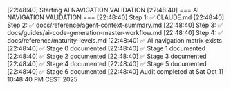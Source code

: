 [22:48:40] Starting AI NAVIGATION VALIDATION
[22:48:40] === AI NAVIGATION VALIDATION ===
[22:48:40]   Step 1: ✅ CLAUDE.md
[22:48:40]   Step 2: ✅ docs/reference/agent-context-summary.md
[22:48:40]   Step 3: ✅ docs/guides/ai-code-generation-master-workflow.md
[22:48:40]   Step 4: ✅ docs/reference/maturity-levels.md
[22:48:40]   ✅ AI navigation matrix exists
[22:48:40]     ✅ Stage 0 documented
[22:48:40]     ✅ Stage 1 documented
[22:48:40]     ✅ Stage 2 documented
[22:48:40]     ✅ Stage 3 documented
[22:48:40]     ✅ Stage 4 documented
[22:48:40]     ✅ Stage 5 documented
[22:48:40]     ✅ Stage 6 documented
[22:48:40] Audit completed at Sat Oct 11 10:48:40 PM CEST 2025
